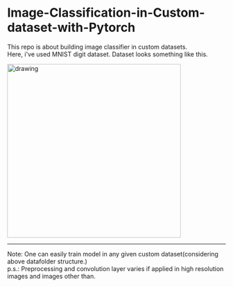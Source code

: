 # Image-Classification-in-Custom-dataset-with-Pytorch
This repo is about building image classifier in custom datasets.  
Here, i've used MNIST digit dataset. 
Dataset looks something like this.  
<!-- ![image](https://user-images.githubusercontent.com/40908371/175806103-01d7d07e-54aa-4e44-9adf-5cf9233e00de.png) -->
<img src="https://user-images.githubusercontent.com/40908371/175806103-01d7d07e-54aa-4e44-9adf-5cf9233e00de.png" alt="drawing" width="400"/>

---------------------------------------------------------------------------------  
Note: One can easily train model in any given custom dataset(considering above datafolder structure.)  
p.s.: Preprocessing and convolution layer varies if applied in high resolution images and images other than.
